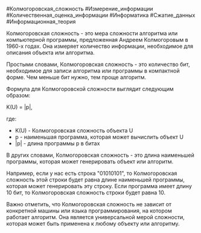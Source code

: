  #Колмогоровская_сложность #Измерение_информации
 #Количественная_оценка_информации #Информатика #Сжатие_данных
 #Информационная_теория

Колмогоровская сложность - это мера сложности алгоритма или компьютерной программы, предложенная Андреем Колмогоровым в 1960-х годах. Она измеряет количество информации, необходимое для описания объекта или алгоритма.

Простыми словами, Колмогоровская сложность - это количество бит, необходимое для записи алгоритма или программы в компактной форме. Чем меньше бит нужно, тем проще алгоритм.

Формула для Колмогоровской сложности выглядит следующим образом:

K(U) = |p|,

где:

- K(U) - Колмогоровская сложность объекта U
- p - наименьшая программа, которая может вычислить объект U
- |p| - длина программы p в битах

В других словами, Колмогоровская сложность - это длина наименьшей программы, которая может генерировать объект или алгоритм.

Например, если у нас есть строка "01010101", то Колмогоровская сложность этой строки будет равна длине наименьшей программы, которая может генерировать эту строку. Если программа имеет длину 10 бит, то Колмогоровская сложность строки будет равна 10.

Важно отметить, что Колмогоровская сложность не зависит от конкретной машины или языка программирования, на котором работает алгоритм. Она является универсальной мерой сложности, которая может быть применена к любому объекту или алгоритму.